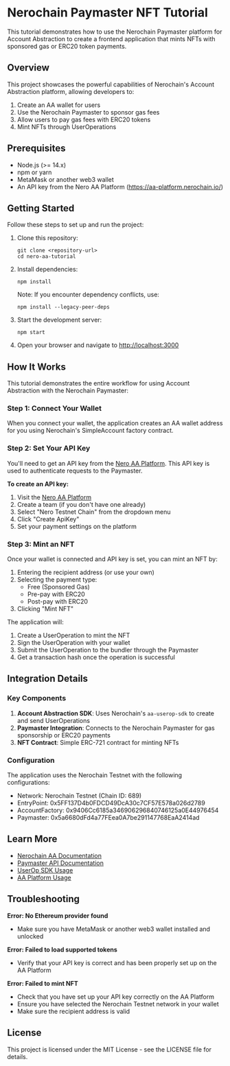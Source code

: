 # Nerochain Paymaster NFT Tutorial

This tutorial demonstrates how to use the Nerochain Paymaster platform for Account Abstraction to create a frontend application that mints NFTs with sponsored gas or ERC20 token payments.

## Overview

This project showcases the powerful capabilities of Nerochain's Account Abstraction platform, allowing developers to:

1. Create an AA wallet for users
2. Use the Nerochain Paymaster to sponsor gas fees
3. Allow users to pay gas fees with ERC20 tokens
4. Mint NFTs through UserOperations

## Prerequisites

- Node.js (>= 14.x)
- npm or yarn
- MetaMask or another web3 wallet
- An API key from the Nero AA Platform (https://aa-platform.nerochain.io/)

## Getting Started

Follow these steps to set up and run the project:

1. Clone this repository:
   ```
   git clone <repository-url>
   cd nero-aa-tutorial
   ```

2. Install dependencies:
   ```
   npm install
   ```
   
   Note: If you encounter dependency conflicts, use:
   ```
   npm install --legacy-peer-deps
   ```

3. Start the development server:
   ```
   npm start
   ```

4. Open your browser and navigate to [http://localhost:3000](http://localhost:3000)

## How It Works

This tutorial demonstrates the entire workflow for using Account Abstraction with the Nerochain Paymaster:

### Step 1: Connect Your Wallet

When you connect your wallet, the application creates an AA wallet address for you using Nerochain's SimpleAccount factory contract.

### Step 2: Set Your API Key

You'll need to get an API key from the [Nero AA Platform](https://aa-platform.nerochain.io/). This API key is used to authenticate requests to the Paymaster.

**To create an API key:**
1. Visit the [Nero AA Platform](https://aa-platform.nerochain.io/)
2. Create a team (if you don't have one already)
3. Select "Nero Testnet Chain" from the dropdown menu
4. Click "Create ApiKey"
5. Set your payment settings on the platform

### Step 3: Mint an NFT

Once your wallet is connected and API key is set, you can mint an NFT by:
1. Entering the recipient address (or use your own)
2. Selecting the payment type:
   - Free (Sponsored Gas)
   - Pre-pay with ERC20
   - Post-pay with ERC20
3. Clicking "Mint NFT"

The application will:
1. Create a UserOperation to mint the NFT
2. Sign the UserOperation with your wallet
3. Submit the UserOperation to the bundler through the Paymaster
4. Get a transaction hash once the operation is successful

## Integration Details

### Key Components

1. **Account Abstraction SDK**: Uses Nerochain's `aa-userop-sdk` to create and send UserOperations
2. **Paymaster Integration**: Connects to the Nerochain Paymaster for gas sponsorship or ERC20 payments
3. **NFT Contract**: Simple ERC-721 contract for minting NFTs

### Configuration

The application uses the Nerochain Testnet with the following configurations:

- Network: Nerochain Testnet (Chain ID: 689)
- EntryPoint: 0x5FF137D4b0FDCD49DcA30c7CF57E578a026d2789
- AccountFactory: 0x9406Cc6185a346906296840746125a0E44976454
- Paymaster: 0x5a6680dFd4a77FEea0A7be291147768EaA2414ad

## Learn More

- [Nerochain AA Documentation](https://docs.nerochain.io/en/aa/architecture)
- [Paymaster API Documentation](https://docs.nerochain.io/en/aa/paymaster/paymasterApi)
- [UserOp SDK Usage](https://docs.nerochain.io/en/aa/userOpSdkUsage)
- [AA Platform Usage](https://docs.nerochain.io/en/aa/aaPlatformUsageGuide)

## Troubleshooting

**Error: No Ethereum provider found**
- Make sure you have MetaMask or another web3 wallet installed and unlocked

**Error: Failed to load supported tokens**
- Verify that your API key is correct and has been properly set up on the AA Platform

**Error: Failed to mint NFT**
- Check that you have set up your API key correctly on the AA Platform
- Ensure you have selected the Nerochain Testnet network in your wallet
- Make sure the recipient address is valid

## License

This project is licensed under the MIT License - see the LICENSE file for details. 
